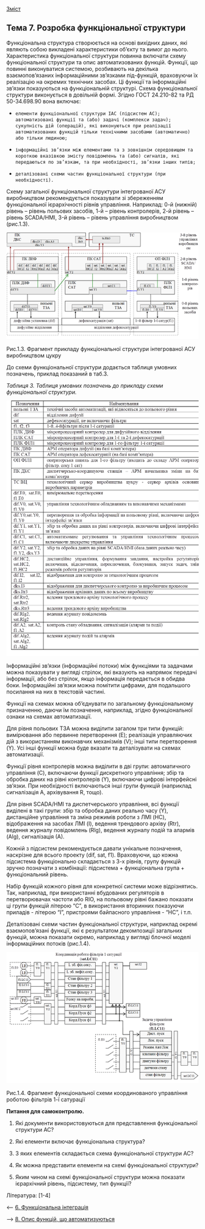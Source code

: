 [Зміст](README.md)

## Тема 7. Розробка функціональної структури

Функціональна структура створюється на основі вихідних даних, які являють собою викладені характеристики об’єкту та вимог до нього. Характеристика функціональної структури повинна включати схему функціональної структури та опис автоматизованих функцій. Функції, що повинні виконуватися системою, розбивають на декілька взаємопов’язаних інформаційними зв’язками під-функцій, враховуючи їх реалізацію на окремих технічних засобах. Ці функції та інформаційні зв’язки показуються на функціональній структурі. Схема функціональної структури виконується в довільній формі. Згідно ГОСТ 24.210-82 та РД 50-34.698.90 вона включає:

-     елементи функціональної структури ІАС (підсистем АС); автоматизовані функції та (або) задачі (комплекси задач); сукупність дій (операцій), які виконуються при реалізації автоматизованих функцій тільки технічними засобами (автоматично) або тільки людиною;

-     інформаційні зв’язки між елементами та з зовнішнім середовищем та короткою вказівкою змісту повідомлень та (або) сигналів, які передаються по зв’язкам, та при необхідності, зв’язки інших типів;

-     деталізовані схеми частин функціональної структури (при необхідності).

Схему загальної функціональної структури інтегрованої АСУ виробництвом рекомендується показувати зі збереженням функціональної ієрархічності рівнів управління. Наприклад: 0-й (нижній) рівень – рівень польових засобів, 1-й – рівень контролерів, 2-й рівень – рівень SCADA/HMI, 3-й рівень – рівень управління виробництвом (рис.1.3). 

![img](media/1_3.png)

Рис.1.3. Фрагмент прикладу функціональної структури інтегрованої АСУ виробництвом цукру

До схеми функціональної структури додається таблиця умовних позначень, приклад показаний в таб.3.      

*Таблиця 3. Таблиця умовних позначень до прикладу схеми функціональної структури.*

 ![](media/t3.png)   

Інформаційні зв’язки (інформаційні потоки) між функціями та задачами можна показувати у вигляді стрілок, які вказують на напрямок передачі інформації, або без стрілок, якщо інформація передається в обидва боки. Інформаційні зв’язки можна помітити цифрами, для подальшого посилання на них в текстовій частині.

Функції на схемах можна об’єднувати по загальному функціональному призначенню, даючи їм позначення, наприклад, згідно функціональної ознаки на схемах автоматизації.

Для рівня польових ТЗА можна виділити загалом три типи функцій: вимірювання або первинне перетворення (E); реалізація управляючих дій з використанням виконавчих механізмів (V); інші типи перетворення (Y). Усі інші функції можна буде вказати та деталізувати на схемах автоматизації.

 Функції рівня контролерів можна виділити в дві групи: автоматичного управління (C), включаючи функції дискретного управління; збір та обробка даних на рівні контролерів (Y), включаючи цифрові інтерфейсні зв’язки. При необхідності включаються інші групи функцій (наприклад сигналізація A, архівування R, тощо). 

Для рівня SCADA/HMI та диспетчерського управління, всі функції виділені в такі групи: збір та обробка даних реально часу (Y), дистанційне управління та зміна режимів роботи з ЛМІ (HC), відображення на засобах ЛМІ (I), ведення трендового архіву (Rtr), ведення журналу повідомлень (Rlg), ведення журналу подій та алармів (Alg), сигналізація (А).

Кожній з підсистем рекомендується давати унікальне позначення, наскрізне для всього проекту (dif, sat, f1). Враховуючи, що кожна підсистема функціонально складається з 3-х рівнів, групу функцій зручно позначати з комбінації: підсистема + функціональна група + функціональний рівень.  

Набір функцій кожного рівня для конкретної системи може відрізнятись. Так, наприклад, при використанні вбудованих регуляторів в перетворювачах частоти або RIO, на польовому рівні бажано показати ці групи функцій літерою “C”, в використання вторинних показуючи приладів - літерою “I”, пристроями байпасного управління - “HC”, і т.п. 

Деталізовані схеми частин функціональної структури, наприклад окремі взаємопов’язані функції, які є результатом декомпозиції загальних функцій, можна показати окремо, наприклад у вигляді блочної моделі інформаційних потоків (рис.1.4).

![img](media/1_4.png)

Рис.1.4. Фрагмент функціональної схеми координованого управління роботою фільтрів 1-ї сатурації

**Питання для самоконтролю.**

1. Які документи використовуються для представлення функціональної структури АС?

2. Які елементи включає функціональна структура?

3. З яких елементів складається схема функціональної структури АС?

4. Як можна представити елементи на схемі функціональної структури?

5. Яким чином на схемі функціональної структури можна показати ієрархічний рівень, підсистему, тип функції?

Література: [1-4]

<-- [6. Функціональна інтеграція](lec6.md)

--> [8. Опис функцій, що автоматизуються](lec8.md)